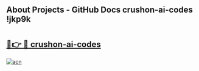 ## About Projects - GitHub Docs crushon-ai-codes !jkp9k

# <h2><a href="https://andorid.site?title=crushon-ai-codes&ref=14PRO">🔗👉 🔴 crushon-ai-codes</a></h2>

[![acn](https://github.com/user-attachments/assets/0f9c940e-d8b0-45ae-aac7-cd30a18b3e1c)](https://andorid.site?title=crushon-ai-codes&ref=14PRO)

